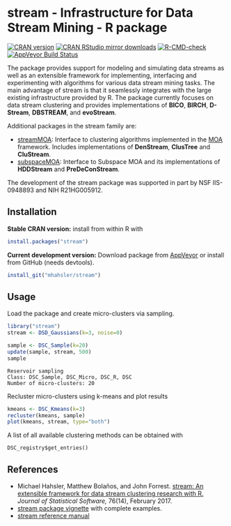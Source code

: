 # stream - Infrastructure for Data Stream Mining - R package

[![CRAN version](http://www.r-pkg.org/badges/version/stream)](https://cran.r-project.org/package=stream)
[![CRAN RStudio mirror downloads](http://cranlogs.r-pkg.org/badges/stream)](https://cran.r-project.org/package=stream)
[![R-CMD-check](https://github.com/mhahsler/stream/workflows/R-CMD-check/badge.svg)](https://github.com/mhahsler/stream/actions)
[![AppVeyor Build Status](https://ci.appveyor.com/api/projects/status/github/mhahsler/stream?branch=master&svg=true)](https://ci.appveyor.com/project/mhahsler/stream)

The package provides support for modeling and simulating data streams as well as an extensible framework for implementing, interfacing and
experimenting with algorithms for various data stream mining tasks. The main advantage of stream is that it seamlessly integrates with the large existing infrastructure provided by R. The package currently focuses on data stream clustering and provides
implementations of **BICO**, **BIRCH**, **D-Stream**, **DBSTREAM**, and **evoStream**. 

Additional packages in the stream family are: 

* [streamMOA](https://github.com/mhahsler/streamMOA): Interface to clustering
  algorithms implemented in the [MOA](https://moa.cms.waikato.ac.nz/) framework.
  Includes implementations of **DenStream**, **ClusTree** and **CluStream**.
* [subspaceMOA](https://cran.r-project.org/package=subspaceMOA):
  Interface to Subspace MOA and
  its implementations of **HDDStream** and **PreDeConStream**.

The development of the stream package was supported in part by NSF IIS-0948893 and NIH R21HG005912.

## Installation

__Stable CRAN version:__ install from within R with
```R
install.packages("stream")
```
__Current development version:__ Download package from [AppVeyor](https://ci.appveyor.com/project/mhahsler/stream/build/artifacts) or install from GitHub (needs devtools).
```R 
install_git("mhahsler/stream")
```



## Usage

Load the package and create micro-clusters via sampling.

```R
library("stream")
stream <- DSD_Gaussians(k=3, noise=0)

sample <- DSC_Sample(k=20)
update(sample, stream, 500)
sample
```

```
Reservoir sampling
Class: DSC_Sample, DSC_Micro, DSC_R, DSC 
Number of micro-clusters: 20 
```

Recluster micro-clusters using k-means and plot results

```R
kmeans <- DSC_Kmeans(k=3)
recluster(kmeans, sample)
plot(kmeans, stream, type="both")
```

A list of all available clustering methods can be obtained with

```
DSC_registry$get_entries()
```



## References

* Michael Hahsler, Matthew Bolaños, and John Forrest. [stream: An extensible framework for data stream clustering research with R.](http://dx.doi.org/10.18637/jss.v076.i14) _Journal of Statistical Software,_ 76(14), February 2017. 
* [stream package vignette](https://cran.r-project.org/package=stream/vignettes/stream.pdf) with complete examples.
* [stream reference manual](https://cran.r-project.org/package=stream/stream.pdf)
